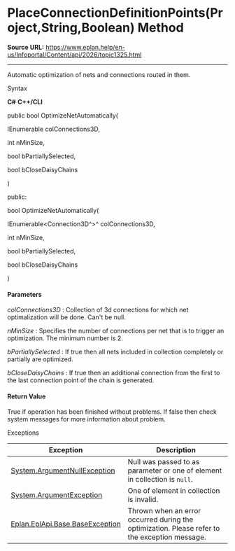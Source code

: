 # PlaceConnectionDefinitionPoints(Project,String,Boolean) Method

**Source URL:** https://www.eplan.help/en-us/Infoportal/Content/api/2026/topic1325.html

---

Automatic optimization of nets and connections routed in them.

Syntax

**C#**
**C++/CLI**


public bool OptimizeNetAutomatically( 

   IEnumerable<Connection3D> colConnections3D,

   int nMinSize,

   bool bPartiallySelected,

   bool bCloseDaisyChains

)

public:

bool OptimizeNetAutomatically( 

   IEnumerable<Connection3D^>^ colConnections3D,

   int nMinSize,

   bool bPartiallySelected,

   bool bCloseDaisyChains

)


#### Parameters

*colConnections3D*
:   Collection of 3d connections for which net optimalization will be done. Can't be null.

*nMinSize*
:   Specifies the number of connections per net that is to trigger an optimization. The minimum number is 2.

*bPartiallySelected*
:   If true then all nets included in collection completely or partially are optimized.

*bCloseDaisyChains*
:   If true then an additional connection from the first to the last connection point of the chain is generated.

#### Return Value

True if operation has been finished without problems. If false then check system messages for more information about problem.

Exceptions

| Exception | Description |
| --- | --- |
| [System.ArgumentNullException](#) | Null was passed to as parameter or one of element in collection is `null`. |
| [System.ArgumentException](#) | One of element in collection is invalid. |
| [Eplan.EplApi.Base.BaseException](Eplan.EplApi.Baseu~Eplan.EplApi.Base.BaseException.html) | Thrown when an error occurred during the optimization. Please refer to the exception message. |

